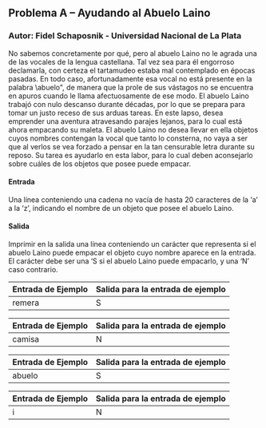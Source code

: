 ## Problema A – Ayudando al Abuelo Laino
### Autor: Fidel Schaposnik - Universidad Nacional de La Plata

No sabemos concretamente por qué, pero al abuelo Laino no le agrada una de las vocales
de la lengua castellana. Tal vez sea para él engorroso declamarla, con certeza el tartamudeo estaba mal contemplado en épocas pasadas. En todo caso, afortunadamente esa
vocal no está presente en la palabra \abuelo", de manera que la prole de sus vástagos no
se encuentra en apuros cuando le llama afectuosamente de ese modo.
El abuelo Laino trabajó con nulo descanso durante décadas, por lo que se prepara para
tomar un justo receso de sus arduas tareas. En este lapso, desea emprender una aventura
atravesando parajes lejanos, para lo cual está ahora empacando su maleta. El abuelo
Laino no desea llevar en ella objetos cuyos nombres contengan la vocal que tanto lo
consterna, no vaya a ser que al verlos se vea forzado a pensar en la tan censurable letra
durante su reposo. Su tarea es ayudarlo en esta labor, para lo cual deben aconsejarlo
sobre cuáles de los objetos que posee puede empacar.
#### Entrada
Una línea conteniendo una cadena no vacía de hasta 20 caracteres de la ‘a’ a la ‘z’,
indicando el nombre de un objeto que posee el abuelo Laino.
#### Salida
Imprimir en la salida una línea conteniendo un carácter que representa si el abuelo Laino
puede empacar el objeto cuyo nombre aparece en la entrada. El carácter debe ser una ‘S
si el abuelo Laino puede empacarlo, y una ‘N’ caso contrario.

| Entrada de Ejemplo     | Salida para la entrada de ejemplo        |
| -----------------------|------------------------------------------|
| remera                 | S                                        |

| Entrada de Ejemplo     | Salida para la entrada de ejemplo        |
| -----------------------|------------------------------------------|
| camisa                 | N                                        |

| Entrada de Ejemplo     | Salida para la entrada de ejemplo        |
| -----------------------|------------------------------------------|
| abuelo                 | S                                        |

| Entrada de Ejemplo     | Salida para la entrada de ejemplo        |
| -----------------------|------------------------------------------|
| i                      | N                                        |
